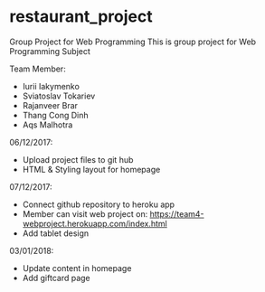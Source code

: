 # restaurant_project
Group Project for Web Programming
This is group project for Web Programming Subject

Team Member: 
- Iurii Iakymenko 
- Sviatoslav Tokariev 
- Rajanveer Brar
- Thang Cong Dinh
- Aqs Malhotra

06/12/2017:
- Upload project files to git hub
- HTML & Styling layout for homepage

07/12/2017:
- Connect github repository to heroku app
- Member can visit web project on: https://team4-webproject.herokuapp.com/index.html
- Add tablet design

03/01/2018:

- Update content in homepage
- Add giftcard page